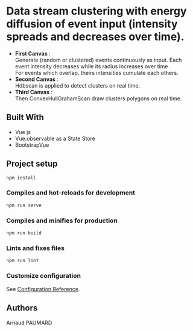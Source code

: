 # Data stream clustering with energy diffusion of event input (intensity spreads and decreases over time). 

- **First Canvas** :   
Generate (random or clustered) events continuously as input.
Each event intensity decreases while its radius increases over time  
For events which overlap, theirs intensities cumulate each others.   
- **Second Canvas** :  
Hdbscan is applied to detect clusters on real time.
- **Third Canvas** :  
Then ConvexHullGrahamScan draw clusters polygons on real time.    

[Home page]: https://github.com/imagino50/ParticlesProject/blob/master/public/image.png "Home page"

## Built With

- Vue js
- Vue.observable as a State Store
- BootstrapVue

## Project setup
```
npm install
```

### Compiles and hot-reloads for development
```
npm run serve
```

### Compiles and minifies for production
```
npm run build
```

### Lints and fixes files
```
npm run lint
```

### Customize configuration
See [Configuration Reference](https://cli.vuejs.org/config/).

## Authors
Arnaud PAUMARD
